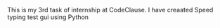 This is my 3rd task of internship at CodeClause.
I have creaated Speed typing test gui using Python 
